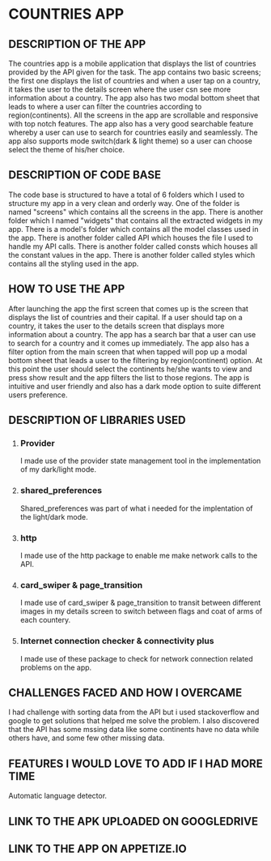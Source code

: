 # COUNTRIES APP
## DESCRIPTION OF THE APP
The countries app is a mobile application that displays the list of countries provided by the API given for the task. The app contains two basic screens; the first one displays the list of countries and  when a user tap on a country, it takes the user to the details screen where the user csn see more information about a country. The app also has two modal bottom sheet that leads to where a user can filter the countries according to region(continents). All the screens in the app are scrollable and responsive with top notch features. The app also has a very good searchable feature whereby a user can use to search for countries easily and seamlessly. The app also supports mode switch(dark & light theme) so a user can choose select the theme of his/her choice.

## DESCRIPTION OF CODE BASE
The code base is structured to have a total of 6 folders which I used to structure my app in a very clean and orderly way. One of the folder is named "screens" which contains all the screens in the app. There is another folder which I named "widgets" that contains all the extracted widgets in my app. There is a model's folder which contains all the model classes used in the app. There is another folder called API which houses the file I used to handle my API calls. There is another folder called consts which houses all the constant values in the app. There is another folder called styles which contains all the styling used in the app.

## HOW TO USE THE APP
After launching the app the first screen that comes up is the screen that displays the list of countries and their capital. If a user should tap on a country, it takes the user to the details screen that displays more information about a country. The app has a search bar that a user can use to search for a country and it comes up immediately. The app also has a filter option from the main screen that when tapped will pop up a modal bottom sheet that leads a user to the filtering by region(continent) option. At this point the user should select the continents he/she wants to view and press show result and the app filters the list to those regions. The app is intuitive and user friendly and also has a dark mode option to suite different users preference.

## DESCRIPTION OF LIBRARIES USED
1. ### Provider
   I made use of the provider state management tool in the implementation of my dark/light mode.

2. ### shared_preferences
   Shared_preferences was part of what i needed for the implentation of the light/dark mode.
   
3. ### http
   I made use of the http package to enable me make network calls to the API.

4. ### card_swiper & page_transition
   I made use of card_swiper & page_transition to transit between different images in my details screen to switch between flags and coat of arms of each countery.
   
5. ### Internet connection checker & connectivity plus
   I made use of these package to check for network connection related problems on the app.   

## CHALLENGES FACED AND HOW I OVERCAME
   I had challenge with sorting data from the API but i used stackoverflow and google to get solutions that helped me solve the problem. I also discovered that the API    has some mssing data like some continents have no data while others have, and some few other missing data.
   
## FEATURES I WOULD LOVE TO ADD IF I HAD MORE TIME
   Automatic language detector.   
   
## LINK TO THE APK UPLOADED ON GOOGLEDRIVE
   

## LINK TO THE APP ON APPETIZE.IO
